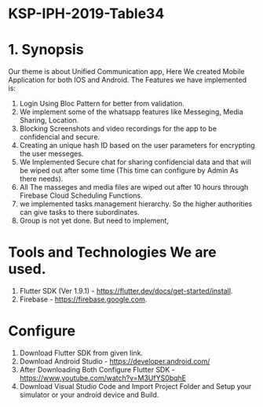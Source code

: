 # KSP-IPH-2019-Table34

# 1. Synopsis

Our theme is about Unified Communication app, Here We created Mobile Application for both IOS and Android. The Features we
have implemented is:

1. Login Using Bloc Pattern for better from validation.
2. We implement some of the whatsapp features like Messeging, Media Sharing, Location.
3. Blocking Screenshots and video recordings for the app to be confidencial and secure.
4. Creating an unique hash ID based on the user parameters for encrypting the user messeges.
5. We Implemented Secure chat for sharing confidencial data and that will be wiped out after some time (This time can configure by Admin As there needs).
6. All The masseges and media files are wiped out after  10 hours through Firebase Cloud Scheduling Functions.
7. we implemented tasks management hierarchy. So the higher authorities can give tasks to there subordinates.
8. Group is not yet done. But need to implement,


# Tools and Technologies We are used.

1. Flutter SDK (Ver 1.9.1) - https://flutter.dev/docs/get-started/install.
2. Firebase - https://firebase.google.com.



# Configure 

1. Download Flutter SDK from given link.
2. Download Android Studio - https://developer.android.com/
3. After Downloading Both Configure Flutter SDK - https://www.youtube.com/watch?v=M3UfYS0bqhE
4. Download Visual Studio Code and Import Project Folder and Setup your simulator or your android device and Build.









